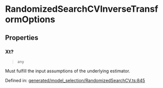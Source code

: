 # RandomizedSearchCVInverseTransformOptions

## Properties

### Xt?

> `any`

Must fulfill the input assumptions of the underlying estimator.

Defined in:  [generated/model\_selection/RandomizedSearchCV.ts:845](https://github.com/transitive-bullshit/scikit-learn-ts/blob/122b3c0/packages/sklearn/src/generated/model_selection/RandomizedSearchCV.ts#L845)
